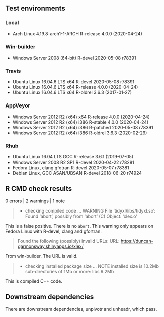 ## Test environments

### Local
* Arch Linux 4.19.8-arch1-1-ARCH     R-release 4.0.0 (2020-04-24)

### Win-builder
* Windows Server 2008 (64-bit)       R-devel   2020-05-08 r78391

### Travis
* Ubuntu Linux 16.04.6 LTS x64       R-devel   2020-05-08 r78391
* Ubuntu Linux 16.04.6 LTS x64       R-release 4.0.0 (2020-04-24)
* Ubuntu Linux 16.04.6 LTS x64       R-oldrel  3.6.3 (2017-01-27)

### AppVeyor
* Windows Server 2012 R2 (x64) x64   R-release 4.0.0 (2020-04-24)
* Windows Server 2012 R2 (x64) i386  R-stable  4.0.0 (2020-04-24)
* Windows Server 2012 R2 (x64) i386  R-patched 2020-05-08 r78391
* Windows Server 2012 R2 (x64) i386  R-oldrel  3.6.3 (2020-02-29)

### Rhub
* Ubuntu Linux 16.04 LTS GCC         R-release 3.6.1 (2019-07-05)
* Windows Server 2008 R2 SP1         R-devel   2020-04-22 r78281
* Fedora Linux, clang gfotran        R-devel   2020-05-07 r78381
* Debian Linux, GCC ASAN/UBSAN       R-devel   2018-06-20 r74924

## R CMD check results
0 errors | 2 warnings | 1 note

> * checking compiled code ... WARNING
> File ‘tidyxl/libs/tidyxl.so’:
>   Found ‘abort’, possibly from ‘abort’ (C)
>     Object: ‘xlex.o’

This is a false positive. There is no `abort`.  This warning only appears on
Fedora Linux with R-devel, clang and gfortran.

> Found the following (possibly) invalid URLs:
>   URL: https://duncan-garmonsway.shinyapps.io/xlex/

From win-builder. The URL is valid.

> * checking installed package size ... NOTE
>   installed size is 10.2Mb
>   sub-directories of 1Mb or more:
>     libs   9.2Mb

This is compiled C++ code.

## Downstream dependencies

There are downstream dependencies, unpivotr and unheadr, which pass.
